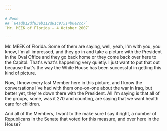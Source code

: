 ```yaml
---
---

# None
## `64adb12df83eb112d61c97514b6e2cc7`
`Mr. MEEK of Florida — 4 October 2007`

---
```



Mr. MEEK of Florida. Some of them are saying, well, yeah, I'm with 
you, you know, I'm all impressed, and they go in and take a picture 
with the President in the Oval Office and they go back home or they 
come back over here to the Capitol. That's what's happening very 
quietly. I just want to put that out because that's the way the White 
House has been successful in getting this kind of picture.

Now, I know every last Member here in this picture, and I know the 
conversations I've had with them one-on-one about the war in Iraq, but 
better yet, they're down there with the President. All I'm saying is 
that all of the groups, some, was it 270 and counting, are saying that 
we want health care for children.

And all of the Members, I want to the make sure I say it right, a 
number of Republicans in the Senate that voted for this measure, and 
over here in the House?